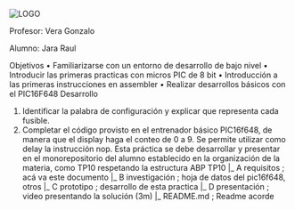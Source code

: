 ![LOGO](https://github.com/ISPC-TST-EM-2024/Raul-Jara--monorepositorio-de-la-materia-Electronica-Microcontrolada/assets/167047352/c2efde7f-3bf5-4318-bb3f-e3b67b937082)

Profesor: Vera Gonzalo 

Alumno: Jara Raul

Objetivos
• Familiarizarse con un entorno de desarrollo de bajo nivel
• Introducir las primeras practicas con micros PIC de 8 bit
• Introducción a las primeras instrucciones en assembler
• Realizar desarrollos básicos con el PIC16F648
Desarrollo
1) Identificar la palabra de configuración y explicar que
representa cada fusible.
2) Completar el código provisto en el entrenador básico
PIC16f648, de manera que el display haga el conteo de 0 a 9.
Se permite utilizar como delay la instrucción nop.
Esta práctica se debe desarrollar y presentar en el monorepositorio
del alumno establecido en la organización de la materia, como
TP10 respetando la estructura ABP
TP10
|_ A requisitos ; acá va este documento
|_ B investigación ; hoja de datos del pic16f648, otros
|_ C prototipo ; desarrollo de esta practica
|_ D presentación ; video presentando la solución (3m)
|_ README.md ; Readme acorde
